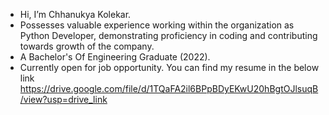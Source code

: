 - Hi, I’m Chhanukya Kolekar.
- Possesses valuable experience working within the organization as Python Developer, demonstrating proficiency in coding and contributing towards growth of the company.
- A Bachelor's Of Engineering Graduate (2022).
- Currently open for job opportunity. You can find my resume in the below link https://drive.google.com/file/d/1TQaFA2il6BPpBDyEKwU20hBgtOJlsuqB/view?usp=drive_link  


<!---
ChhanukyaKolekar/ChhanukyaKolekar is a ✨ special ✨ repository because its `README.md` (this file) appears on your GitHub profile.
You can click the Preview link to take a look at your changes.
--->
